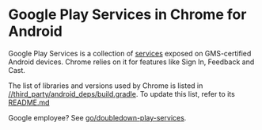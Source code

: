 # Google Play Services in Chrome for Android

Google Play Services is a collection of [services] exposed on GMS-certified
Android devices. Chrome relies on it for features like Sign In, Feedback and
Cast.

The list of libraries and versions used by Chrome is listed in
[//third_party/android_deps/build.gradle][build.gradle]. To update this list,
refer to its [README.md]

Google employee? See [go/doubledown-play-services](https://goto.google.com/doubledown-play-services).

[services]: https://developers.google.com/android/guides/overview
[build.gradle]: /third_party/android_deps/build.gradle
[README.md]: /third_party/android_deps/README.md#adding-a-new-library-or-updating-existing-libraries
